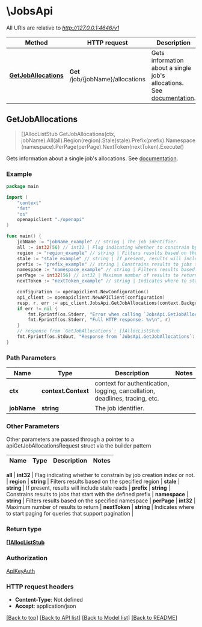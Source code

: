 # \JobsApi

All URIs are relative to *http://127.0.0.1:4646/v1*

Method | HTTP request | Description
------------- | ------------- | -------------
[**GetJobAllocations**](JobsApi.md#GetJobAllocations) | **Get** /job/{jobName}/allocations | Gets information about a single job&#39;s allocations. See [documentation](https://www.nomadproject.io/api-docs/allocations#list-allocations). 



## GetJobAllocations

> []AllocListStub GetJobAllocations(ctx, jobName).All(all).Region(region).Stale(stale).Prefix(prefix).Namespace(namespace).PerPage(perPage).NextToken(nextToken).Execute()

Gets information about a single job's allocations. See [documentation](https://www.nomadproject.io/api-docs/allocations#list-allocations). 

### Example

```go
package main

import (
    "context"
    "fmt"
    "os"
    openapiclient "./openapi"
)

func main() {
    jobName := "jobName_example" // string | The job identifier.
    all := int32(56) // int32 | Flag indicating whether to constrain by job creation index or not. (optional)
    region := "region_example" // string | Filters results based on the specified region (optional)
    stale := "stale_example" // string | If present, results will include stale reads (optional)
    prefix := "prefix_example" // string | Constrains results to jobs that start with the defined prefix (optional)
    namespace := "namespace_example" // string | Filters results based on the specified namespace (optional)
    perPage := int32(56) // int32 | Maximum number of results to return (optional)
    nextToken := "nextToken_example" // string | Indicates where to start paging for queries that support pagination (optional)

    configuration := openapiclient.NewConfiguration()
    api_client := openapiclient.NewAPIClient(configuration)
    resp, r, err := api_client.JobsApi.GetJobAllocations(context.Background(), jobName).All(all).Region(region).Stale(stale).Prefix(prefix).Namespace(namespace).PerPage(perPage).NextToken(nextToken).Execute()
    if err != nil {
        fmt.Fprintf(os.Stderr, "Error when calling `JobsApi.GetJobAllocations``: %v\n", err)
        fmt.Fprintf(os.Stderr, "Full HTTP response: %v\n", r)
    }
    // response from `GetJobAllocations`: []AllocListStub
    fmt.Fprintf(os.Stdout, "Response from `JobsApi.GetJobAllocations`: %v\n", resp)
}
```

### Path Parameters


Name | Type | Description  | Notes
------------- | ------------- | ------------- | -------------
**ctx** | **context.Context** | context for authentication, logging, cancellation, deadlines, tracing, etc.
**jobName** | **string** | The job identifier. | 

### Other Parameters

Other parameters are passed through a pointer to a apiGetJobAllocationsRequest struct via the builder pattern


Name | Type | Description  | Notes
------------- | ------------- | ------------- | -------------

 **all** | **int32** | Flag indicating whether to constrain by job creation index or not. | 
 **region** | **string** | Filters results based on the specified region | 
 **stale** | **string** | If present, results will include stale reads | 
 **prefix** | **string** | Constrains results to jobs that start with the defined prefix | 
 **namespace** | **string** | Filters results based on the specified namespace | 
 **perPage** | **int32** | Maximum number of results to return | 
 **nextToken** | **string** | Indicates where to start paging for queries that support pagination | 

### Return type

[**[]AllocListStub**](AllocListStub.md)

### Authorization

[ApiKeyAuth](../README.md#ApiKeyAuth)

### HTTP request headers

- **Content-Type**: Not defined
- **Accept**: application/json

[[Back to top]](#) [[Back to API list]](../README.md#documentation-for-api-endpoints)
[[Back to Model list]](../README.md#documentation-for-models)
[[Back to README]](../README.md)

